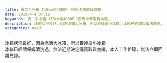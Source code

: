 ```yaml
---
title: 賣二手冰箱 115cm高4000P「限馬卡蒂取貨自載」
date: 2019-4-4 07:19
keywords: 賣二手冰箱 115cm高4000P「限馬卡蒂取貨自載」
description: 冰箱狀況良好，因為添購大冰箱，所以賣掉這小冰箱。冰箱已經請保姆清洗過，無法近期決定購買取貨勿擾，本人工作忙碌，無法立即回請見諒。
categories: used
---
```

<td class="t_f" id="postmessage_3389069">

冰箱狀況良好，因為添購大冰箱，所以賣掉這小冰箱。<br/>
冰箱已經請保姆清洗過，無法近期決定購買取貨勿擾，本人工作忙碌，無法立即回請見諒。<br/>
</td>

